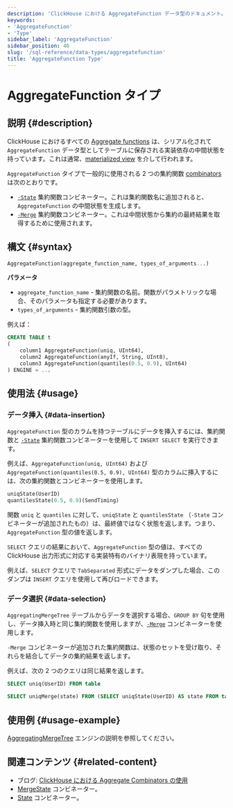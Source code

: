 ```yaml
---
description: 'ClickHouse における AggregateFunction データ型のドキュメント。集約関数の中間状態を保存します。'
keywords:
- 'AggregateFunction'
- 'Type'
sidebar_label: 'AggregateFunction'
sidebar_position: 46
slug: '/sql-reference/data-types/aggregatefunction'
title: 'AggregateFunction Type'
---
```





# AggregateFunction タイプ

## 説明 {#description}

ClickHouse におけるすべての [Aggregate functions](/sql-reference/aggregate-functions) は、シリアル化されて `AggregateFunction` データ型としてテーブルに保存される実装依存の中間状態を持っています。これは通常、[materialized view](../../sql-reference/statements/create/view.md) を介して行われます。

`AggregateFunction` タイプで一般的に使用される 2 つの集約関数 [combinators](/sql-reference/aggregate-functions/combinators) は次のとおりです。

- [`-State`](/sql-reference/aggregate-functions/combinators#-state) 集約関数コンビネーター。これは集約関数名に追加されると、`AggregateFunction` の中間状態を生成します。
- [`-Merge`](/sql-reference/aggregate-functions/combinators#-merge) 集約関数コンビネーター。これは中間状態から集約の最終結果を取得するために使用されます。

## 構文 {#syntax}

```sql
AggregateFunction(aggregate_function_name, types_of_arguments...)
```

**パラメータ**

- `aggregate_function_name` - 集約関数の名前。関数がパラメトリックな場合、そのパラメータも指定する必要があります。
- `types_of_arguments` - 集約関数引数の型。

例えば：

```sql
CREATE TABLE t
(
    column1 AggregateFunction(uniq, UInt64),
    column2 AggregateFunction(anyIf, String, UInt8),
    column3 AggregateFunction(quantiles(0.5, 0.9), UInt64)
) ENGINE = ...
```

## 使用法 {#usage}

### データ挿入 {#data-insertion}

`AggregateFunction` 型のカラムを持つテーブルにデータを挿入するには、集約関数と [`-State`](/sql-reference/aggregate-functions/combinators#-state) 集約関数コンビネーターを使用して `INSERT SELECT` を実行できます。

例えば、`AggregateFunction(uniq, UInt64)` および `AggregateFunction(quantiles(0.5, 0.9), UInt64)` 型のカラムに挿入するには、次の集約関数とコンビネーターを使用します。

```sql
uniqState(UserID)
quantilesState(0.5, 0.9)(SendTiming)
```

関数 `uniq` と `quantiles` に対して、`uniqState` と `quantilesState` （`-State` コンビネーターが追加されたもの）は、最終値ではなく状態を返します。つまり、`AggregateFunction` 型の値を返します。

`SELECT` クエリの結果において、`AggregateFunction` 型の値は、すべての ClickHouse 出力形式に対応する実装特有のバイナリ表現を持っています。

例えば、`SELECT` クエリで `TabSeparated` 形式にデータをダンプした場合、このダンプは `INSERT` クエリを使用して再びロードできます。

### データ選択 {#data-selection}

`AggregatingMergeTree` テーブルからデータを選択する場合、`GROUP BY` 句を使用し、データ挿入時と同じ集約関数を使用しますが、[`-Merge`](/sql-reference/aggregate-functions/combinators#-merge) コンビネーターを使用します。

`-Merge` コンビネーターが追加された集約関数は、状態のセットを受け取り、それらを結合してデータの集約結果を返します。

例えば、次の 2 つのクエリは同じ結果を返します。

```sql
SELECT uniq(UserID) FROM table

SELECT uniqMerge(state) FROM (SELECT uniqState(UserID) AS state FROM table GROUP BY RegionID)
```

## 使用例 {#usage-example}

[AggregatingMergeTree](../../engines/table-engines/mergetree-family/aggregatingmergetree.md) エンジンの説明を参照してください。

## 関連コンテンツ {#related-content}

- ブログ: [ClickHouse における Aggregate Combinators の使用](https://clickhouse.com/blog/aggregate-functions-combinators-in-clickhouse-for-arrays-maps-and-states)
- [MergeState](/sql-reference/aggregate-functions/combinators#-mergestate) コンビネーター。
- [State](/sql-reference/aggregate-functions/combinators#-state) コンビネーター。

